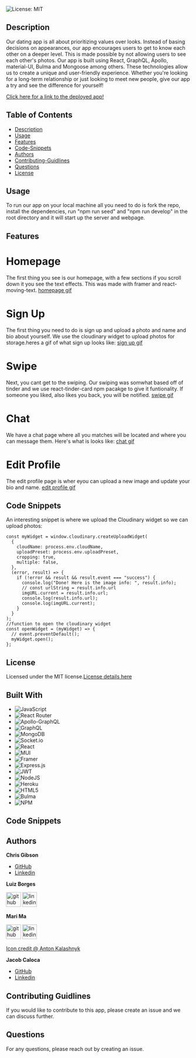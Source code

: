 ![License: MIT](https://img.shields.io/badge/License-MIT-yellow.svg)

## Description

Our dating app is all about prioritizing values over looks. Instead of basing decisions on appearances, our app encourages users to get to know each other on a deeper level. This is made possible by not allowing users to see each other's photos. Our app is built using React, GraphQL, Apollo, material-UI, Bulma and Mongoose among others. These technologies allow us to create a unique and user-friendly experience. Whether you're looking for a long-term relationship or just looking to meet new people, give our app a try and see the difference for yourself!

[Click here for a link to the deployed app!](https://love-is-blur.herokuapp.com/)

## Table of Contents

- [Description](#Description)
- [Usage](#Usage)
- [Features](#Features)
- [Code-Snippets](#Code-Snippets)
- [Authors](#Authors)
- [Contributing-Guidlines](#Contributing-Guidlines)
- [Questions](#Questions)
- [License](#License)

## Usage

To run our app on your local machine all you need to do is fork the repo, install the dependencies, run "npm run seed" and "npm run develop" in the root directory and it will start up the server and webpage.

## Features

# Homepage

The first thing you see is our homepage, with a few sections if you scroll down it you see the text effects. This was made with framer and react-moving-text.
[homepage gif](./client/gifs/home.gif)

# Sign Up

The first thing you need to do is sign up and upload a photo and name and bio about yourself. We use the cloudinary widget to upload photos for storage.heres a gif of what sign up looks like:
[sign up gif](./client/gifs/signup.gif)

# Swipe

Next, you cant get to the swiping. Our swiping was somwhat based off of tinder and we use react-tinder-card npm pacakge to give it funtionality. If someone you liked, also likes you back, you will be notified.
[swipe gif](./client/gifs/swipe.gif)

# Chat

We have a chat page where all you matches will be located and where you can message them. Here's what is looks like:
[chat gif](./client/gifs/chat.gif)

# Edit Profile

The edit profile page is wher eyou can upload a new image and update your bio and name.
[edit profile gif](./client/gifs/editProfile.gif)

## Code Snippets

An interesting snippet is where we upload the Cloudinary widget so we can upload photos:

```
const myWidget = window.cloudinary.createUploadWidget(
  {
    cloudName: process.env.cloudName,
    uploadPreset: process.env.uploadPreset,
    cropping: true,
    multiple: false,
  },
  (error, result) => {
    if (!error && result && result.event === "success") {
      console.log("Done! Here is the image info: ", result.info);
      // const urlString = result.info.url
      imgURL.current = result.info.url;
      console.log(result.info.url);
      console.log(imgURL.current);
    }
  }
);
//function to open the cloudinary widget
const openWidget = (myWidget) => {
  // event.preventDefault();
  myWidget.open();
};
```

## License

Licensed under the MIT license.[License details here](https://opensource.org/licenses/MIT)

## Built With

- ![JavaScript](https://img.shields.io/badge/javascript-%23323330.svg?style=for-the-badge&logo=javascript&logoColor=%23F7DF1E)
- ![React Router](https://img.shields.io/badge/React_Router-CA4245?style=for-the-badge&logo=react-router&logoColor=white)
- ![Apollo-GraphQL](https://img.shields.io/badge/-ApolloGraphQL-311C87?style=for-the-badge&logo=apollo-graphql)
- ![GraphQL](https://img.shields.io/badge/-GraphQL-E10098?style=for-the-badge&logo=graphql&logoColor=white)
- ![MongoDB](https://img.shields.io/badge/MongoDB-%234ea94b.svg?style=for-the-badge&logo=mongodb&logoColor=white)
- ![Socket.io](https://img.shields.io/badge/Socket.io-black?style=for-the-badge&logo=socket.io&badgeColor=010101)
- ![React](https://img.shields.io/badge/react-%2320232a.svg?style=for-the-badge&logo=react&logoColor=%2361DAFB)
- ![MUI](https://img.shields.io/badge/MUI-%230081CB.svg?style=for-the-badge&logo=mui&logoColor=white)
- ![Framer](https://img.shields.io/badge/Framer-black?style=for-the-badge&logo=framer&logoColor=blue)
- ![Express.js](https://img.shields.io/badge/express.js-%23404d59.svg?style=for-the-badge&logo=express&logoColor=%2361DAFB)
- ![JWT](https://img.shields.io/badge/JWT-black?style=for-the-badge&logo=JSON%20web%20tokens)
- ![NodeJS](https://img.shields.io/badge/node.js-6DA55F?style=for-the-badge&logo=node.js&logoColor=white)
- ![Heroku](https://img.shields.io/badge/heroku-%23430098.svg?style=for-the-badge&logo=heroku&logoColor=white)
- ![HTML5](https://img.shields.io/badge/html5-%23E34F26.svg?style=for-the-badge&logo=html5&logoColor=white)
- ![Bulma](https://img.shields.io/badge/bulma-00D0B1?style=for-the-badge&logo=bulma&logoColor=white)
- ![NPM](https://img.shields.io/badge/NPM-%23000000.svg?style=for-the-badge&logo=npm&logoColor=white)

## Code Snippets

## Authors

**Chris Gibson**

- [GitHub](https://github.com/chrischarlesgibson)
- [Linkedin](https://www.linkedin.com/in/chris-gibson-415909250/)

**Luiz Borges**

[<img src="https://cdn.icon-icons.com/icons2/2415/PNG/512/github_original_wordmark_logo_icon_146506.png" alt='github' height='40'>](https://github.com/luizborges146)
[<img src="https://cdn.icon-icons.com/icons2/693/PNG/512/LinkedIn_Rounded_Solid_icon-icons.com_61559.png" alt="linkedin" height='40'>](https://www.linkedin.com/in/luiz-borges-2377b7142/)

**Mari Ma**

[<img src="https://cdn.icon-icons.com/icons2/2351/PNG/512/logo_github_icon_143196.png" alt='github' height='40'>](https://github.com/DraconMarius)
[<img src="https://cdn.icon-icons.com/icons2/2351/PNG/512/logo_linkedin_icon_143191.png" alt='linkedin' height='40'>](https://www.linkedin.com/in/mari-ma-70771585/)

[Icon credit @ Anton Kalashnyk](https://icon-icons.com/users/14quJ7FM9cYdQZHidnZoM/icon-sets/)

**Jacob Caloca**

- [GitHub](https://github.com/JCaloca)
- [Linkedin](https://www.linkedin.com/in/jacob-caloca-003479a1/)

## Contributing Guidlines

If you would like to contribute to this app, please create an issue and we can discuss further.

## Questions

For any questions, please reach out by creating an issue.
